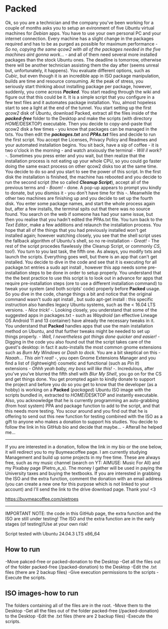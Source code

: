 # Packed
Ok, so you are a technician and the company you've been working for a couple of months asks you to setup an evironment of five _Ubuntu_ virtual machines for _Debian_ apps. You have to use your own personal PC and your internet connection. Every machine has a slight change in the packages required and has to be as purged as possible for maximum performance - _So no, copying the same qcow2 with all of the packages needed in the five machines aint gonna work..._ - and all of them need several more installed packages than the stock Ubuntu ones. The deadline is tomorrow, otherwise there will be another technician assisting them the day after (seems unreal but, unfortunately, it happens). You evaluate different options, such as _Cubic_, but even though it is an incredible app in ISO package manipulation, builds are time and resource consuming. At the peak of stress, you seriously start thinking about installing package per package, however, suddenly, you come across _**Packed**_. You start reading through the wiki and figure out that this could be it. It is a simple script that you configure in a few text files and it automates package installation. You, almost hopeless start to see a light at the end of the tunnel. You start setting up the first _qcow2_ disk of Ubuntu, download Packed, extract all the files inside of the _**packed-free**_ folder to the Desktop and make the scripts (with directory $HOME/$DESKTOP) executable. Then you decide to copy-and-paste that qcow2 disk a few times - you know that packages can be managed in the txts. You then edit the _**packages.txt**_ and _**PPAs.txt**_ files and decide to run the first script. You accept the Licenses, Privacy Policy and Readmes and your automated installation begins. You sit back, have a sip of coffee - it is two o'clock in the morning - and watch anxiously the terminal - _Will il work?_ -. Sometimes you press enter and you wait, but then realize that the installation process is not eating up your whole CPU, so you could go faster doing the same exact process on other qcow2 disks too at the same time. You decide to do so and you start to see the power of this script. In the first disk the installation is finished, the machine has rebooted and you decide to run the second script (the so called _**Cleanup Script**_), accept all of the previous terms and - _Boom!_ - done. A pop-up appears to prompt you kindly to donate, but you dismiss it - you don't have time for this -. Meanwhile the other two machines are finishing up and you decide to set up the fourth disk. You enter some package names, and start the whole process again but, after a few installs, the terminal spits out that there was no source found. You search on the web if someone has had your same issue, but then you realise that you hadn't edited the PPAs.txt file. You turn back to the _Text Editor_, make a few additions and relaunch the installation process. You hope that all of the things that you had previously installed won't get installed again; however watching closely, you see that the shell script uses the fallback algorithm of Ubuntu's shell, so no re-installation - _Great!_ - The rest of the script procedes flawlessly (the Cleanup Script, or commonly _CS_, too!). You turn to you last task, the fifth one. As always, you modify txts and launch the scripts. Everything goes well, but there is an app that can't get installed. You decide to dive in the code and see that it is executing for all package.txt entries a sudo apt install <package name>, however this app needs some pre-installation steps to be done in order to setup properly. You understand that the the best practice to use this script is to look out in advance for apps that require pre-installation steps (ore to use a different installation command) to tweak your system (and both scripts' code) properly before **Packed** usage. So you dive in the code, change things a bit and notice that the original command wasn't sudo apt install <package name>, but sudo apt-get install <package name>: this specific instruction also handles legacy Ubuntu systems, such as the < 16.04 LTS versions. - _Nice trick!_ -. Looking closely, you understand that some of the suggested apps in packages.txt - such as _Waydroid_ (an effective Lineage OS Android 11 and 13 container) have already the necessary tweaks in it. You understand that **Packed** handles apps that use the main installation method on Ubuntu, and that further tweaks might be needed to set up things properly. - _Well, I nevertheless got things done quicker and easier!_ - Digging in the code you also found out that the script takes care of the guest's desktop: in fact it auto-installs the most common gnome extensions such as _Burn My Windows_ or _Dash to dock_. You are a bit skeptical on this - _Naaah... This ain't real!_ -, you open Gnome Extensions Manager and you find a list of (lightweight) cosmetic and functional (such as _Pin It_) extensions - _Ohhh yeah baby, my boss will like this!_ -. Incredulous, after you've you've blurred the fifth shell with _Blur My Shell_, you go on for the CS and get things done. You get prompted again to kindly donate to support the project and before you do so you get to know that the developer (as a hobby) is working on a **Packed** (_packaged_) Ubuntu ISO image with the scripts bundled in, extracted to $HOME/$DESKTOP and instantly executable. Also, you acknowledge that he is currently programming an auto-grabbing (from host system) PPA and package function to add to the script, and that this needs more testing. You scour around and you find out that he is offering to send out this new function for testing combined with the ISO as a gift to anyone who makes a donation to support his studies. You decide to follow the link in his GitHub bio and decide that maybe... - Afterall he helped me...

---------------------


If you are interested in a donation, follow the link in my bio or the one below, it will redirect you to my Buymeacoffee page. I am currently studying Management and build up some projects in my free time. These are always free, such as my music channel (search on YT: AIMUSE: Music For All) and my Pixabay page (Pietro_e_s). The money I gather will be used in paying the University taxes and buying the textbooks. If you are interested in grabbing the ISO and the extra function, comment the donation with an email address (you can create a new one for this purpose which is not linked to your account) and I'll send the link to the drive download page. Thank you! <3

https://buymeacoffee.com/pietroes

---------------------


IMPORTANT NOTE: the code in this GitHub page, the extra function and the ISO are still under testing! The ISO and the extra function are in the early stages (of testing)!Use at your own risk!

Script tested with Ubuntu 24.04.3 LTS x86_64


## How to run
-Move pakced-free or packed-donation to the Desktop
-Get all the files out of the folder packed-free (/packed-donation) to the Desktop
-Edit the .txt files (there are 2 backup files)
-Give execution permissions to the scripts
-Execute the scripts.


## ISO images-how to run
The folders containing all of the files are in the root. 
-Move them to the Desktop
-Get all the files out of the folder packed-free (/packed-donation) to the Desktop
-Edit the .txt files (there are 2 backup files)
-Execute the scripts.
